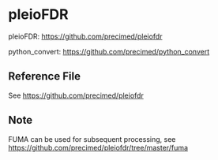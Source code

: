 # pleioFDR

pleioFDR: https://github.com/precimed/pleiofdr

python_convert: https://github.com/precimed/python_convert

## Reference File

See https://github.com/precimed/pleiofdr

## Note

FUMA can be used for subsequent processing, see https://github.com/precimed/pleiofdr/tree/master/fuma 